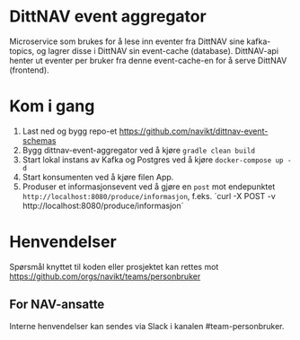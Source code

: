 # DittNAV event aggregator

Microservice som brukes for å lese inn eventer fra DittNAV sine kafka-topics, og lagrer disse i DittNAV sin 
event-cache (database). DittNAV-api henter ut eventer per bruker fra denne event-cache-en for å serve 
DittNAV (frontend).

# Kom i gang
1. Last ned og bygg repo-et https://github.com/navikt/dittnav-event-schemas
2. Bygg dittnav-event-aggregator ved å kjøre `gradle clean build`
3. Start lokal instans av Kafka og Postgres ved å kjøre `docker-compose up -d`
4. Start konsumenten ved å kjøre filen App.
5. Produser et informasjonsevent ved å gjøre en `post` mot endepunktet `http://localhost:8080/produce/informasjon`, 
f.eks. ´curl -X POST -v http://localhost:8080/produce/informasjon´

# Henvendelser

Spørsmål knyttet til koden eller prosjektet kan rettes mot https://github.com/orgs/navikt/teams/personbruker

## For NAV-ansatte

Interne henvendelser kan sendes via Slack i kanalen #team-personbruker.
